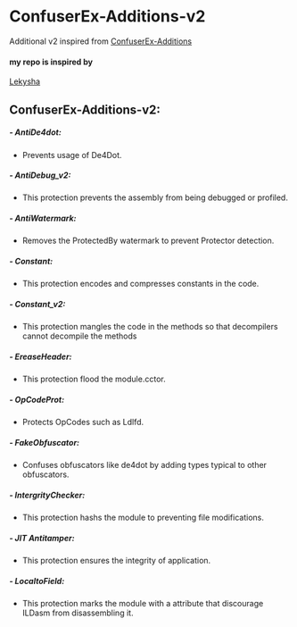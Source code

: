 # ConfuserEx-Additions-v2
Additional v2 inspired from [ConfuserEx-Additions](https://github.com/Lekysha/ConfuserEx-Additions)


#### my repo is inspired by 

[Lekysha](https://github.com/Lekysha)




## ConfuserEx-Additions-v2:

##### - AntiDe4dot: 
   - Prevents usage of De4Dot.
##### - AntiDebug_v2: 
   - This protection prevents the assembly from being debugged or profiled.
##### - AntiWatermark:
  - Removes the ProtectedBy watermark to prevent Protector detection.
##### - Constant:
  - This protection encodes and compresses constants in the code.
##### - Constant_v2: 
  - This protection mangles the code in the methods so that decompilers cannot decompile the methods
##### - EreaseHeader:
  - This protection flood the module.cctor.
##### - OpCodeProt:
  - Protects OpCodes such as Ldlfd.
##### - FakeObfuscator:
  - Confuses obfuscators like de4dot by adding types typical to other obfuscators.
##### - IntergrityChecker:
  - This protection hashs the module to preventing file modifications.
##### - JIT Antitamper:
  - This protection ensures the integrity of application.
##### - LocaltoField:
  - This protection marks the module with a attribute that discourage ILDasm from disassembling it.
